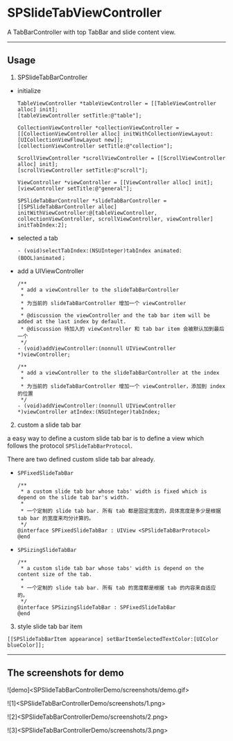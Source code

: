 # SPSlideTabViewController

A TabBarController with top TabBar and slide content view.

-----

## Usage

1. SPSlideTabBarController

  - initialize

    ```objc
    TableViewController *tableViewController = [[TableViewController alloc] init];
    [tableViewController setTitle:@"table"];

    CollectionViewController *collectionViewController = [[CollectionViewController alloc] initWithCollectionViewLayout:[UICollectionViewFlowLayout new]];
    [collectionViewController setTitle:@"collection"];

    ScrollViewController *scrollViewController = [[ScrollViewController alloc] init];
    [scrollViewController setTitle:@"scroll"];

    ViewController *viewController = [[ViewController alloc] init];
    [viewController setTitle:@"general"];

    SPSlideTabBarController *slideTabBarController = [[SPSlideTabBarController alloc] initWithViewController:@[tableViewController, collectionViewController, scrollViewController, viewController] initTabIndex:2];
    ```

  - selected a tab

    ```objc
    - (void)selectTabIndex:(NSUInteger)tabIndex animated:(BOOL)animated；
    ```

  - add a UIViewController

    ```objc
    /**
     * add a viewController to the slideTabBarController
     *
     * 为当前的 slideTabBarController 增加一个 viewController
     *
     * @discussion the viewController and the tab bar item will be added at the last index by default.
     * @discussion 待加入的 viewController 和 tab bar item 会被默认加到最后一个
     */
    - (void)addViewController:(nonnull UIViewController *)viewController;

    /**
     * add a viewController to the slideTabBarController at the index
     *
     * 为当前的 slideTabBarController 增加一个 viewController，添加到 index 的位置
     */
    - (void)addViewController:(nonnull UIViewController *)viewController atIndex:(NSUInteger)tabIndex;
    ```

2. custom a slide tab bar

  a easy way to define a custom slide tab bar is to define a view which follows the protocol `SPSlideTabBarProtocol`.

  There are two defined custom slide tab bar already.

  - `SPFixedSlideTabBar`

    ```objc
    /**
     * a custom slide tab bar whose tabs' width is fixed which is depend on the slide tab bar's width.
     *    
     * 一个定制的 slide tab bar. 所有 tab 都是固定宽度的，具体宽度是多少是根据 tab bar 的宽度来均分计算的。
     */
    @interface SPFixedSlideTabBar : UIView <SPSlideTabBarProtocol>
    @end
    ```

  - `SPSizingSlideTabBar`

    ```objc
    /**
     * a custom slide tab bar whose tabs' width is depend on the content size of the tab.
     *
     * 一个定制的 slide tab bar. 所有 tab 的宽度都是根据 tab 的内容来自适应的。
     */
    @interface SPSizingSlideTabBar : SPFixedSlideTabBar
    @end
    ```

3. style slide tab bar item

  ```objc
  [[SPSlideTabBarItem appearance] setBarItemSelectedTextColor:[UIColor blueColor]];
  ```

-----

## The screenshots for demo

![demo]<SPSlideTabBarControllerDemo/screenshots/demo.gif>

![1]<SPSlideTabBarControllerDemo/screenshots/1.png>

![2]<SPSlideTabBarControllerDemo/screenshots/2.png>

![3]<SPSlideTabBarControllerDemo/screenshots/3.png>
